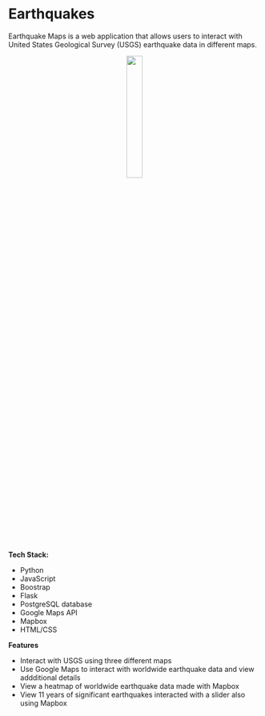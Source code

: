 # Earthquakes

Earthquake Maps is a web application that allows users to interact with United States Geological Survey (USGS) earthquake data in different maps.
<p align="center"><img src= "https://media.giphy.com/media/U3jjxWzMLGGlsNgCQH/giphy.gif" width=25% height=25%></p>

**Tech Stack:**
- Python
- JavaScript
- Boostrap
- Flask
- PostgreSQL database
- Google Maps API
- Mapbox
- HTML/CSS

**Features**

- Interact with USGS using three different maps
- Use Google Maps to interact with worldwide earthquake data and view addditional details
- View a heatmap of worldwide earthquake data made with Mapbox
- View 11 years of significant earthquakes interacted with a slider also using Mapbox
